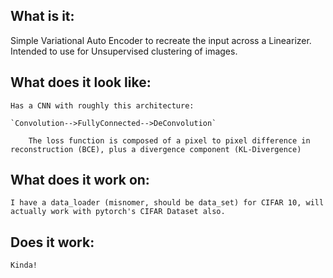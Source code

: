 ## What is it:

Simple Variational Auto Encoder to recreate the input across a Linearizer. Intended to use for Unsupervised clustering of images.

## What does it look like:

    Has a CNN with roughly this architecture:

    `Convolution-->FullyConnected-->DeConvolution`

        The loss function is composed of a pixel to pixel difference in reconstruction (BCE), plus a divergence component (KL-Divergence)

## What does it work on:

    I have a data_loader (misnomer, should be data_set) for CIFAR 10, will actually work with pytorch's CIFAR Dataset also.

## Does it work:

    Kinda!
